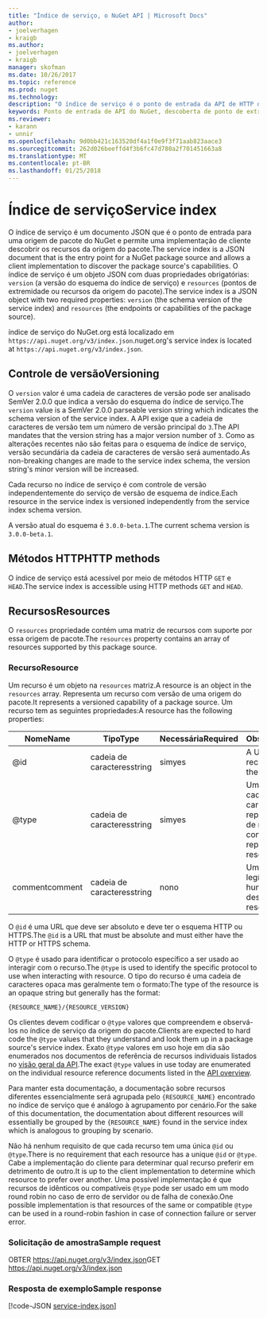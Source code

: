 ```yaml
---
title: "Índice de serviço, o NuGet API | Microsoft Docs"
author:
- joelverhagen
- kraigb
ms.author:
- joelverhagen
- kraigb
manager: skofman
ms.date: 10/26/2017
ms.topic: reference
ms.prod: nuget
ms.technology: 
description: "O índice de serviço é o ponto de entrada da API de HTTP do NuGet e enumera os recursos do servidor."
keywords: Ponto de entrada de API do NuGet, descoberta de ponto de extremidade NuGetA PI
ms.reviewer:
- karann
- unnir
ms.openlocfilehash: 9d0bb421c163520df4a1f0e9f3f71aab823aace3
ms.sourcegitcommit: 262d026beeffd4f3b6fc47d780a2f701451663a8
ms.translationtype: MT
ms.contentlocale: pt-BR
ms.lasthandoff: 01/25/2018
---
```

# <a name="service-index"></a><span data-ttu-id="bf2ae-104">Índice de serviço</span><span class="sxs-lookup"><span data-stu-id="bf2ae-104">Service index</span></span>

<span data-ttu-id="bf2ae-105">O índice de serviço é um documento JSON que é o ponto de entrada para uma origem de pacote do NuGet e permite uma implementação de cliente descobrir os recursos da origem do pacote.</span><span class="sxs-lookup"><span data-stu-id="bf2ae-105">The service index is a JSON document that is the entry point for a NuGet package source and allows a client implementation to discover the package source's capabilities.</span></span> <span data-ttu-id="bf2ae-106">O índice de serviço é um objeto JSON com duas propriedades obrigatórias: `version` (a versão do esquema do índice de serviço) e `resources` (pontos de extremidade ou recursos da origem do pacote).</span><span class="sxs-lookup"><span data-stu-id="bf2ae-106">The service index is a JSON object with two required properties: `version` (the schema version of the service index) and `resources`  (the endpoints or capabilities of the package source).</span></span>

<span data-ttu-id="bf2ae-107">índice de serviço do NuGet.org está localizado em `https://api.nuget.org/v3/index.json`.</span><span class="sxs-lookup"><span data-stu-id="bf2ae-107">nuget.org's service index is located at `https://api.nuget.org/v3/index.json`.</span></span>

## <a name="versioning"></a><span data-ttu-id="bf2ae-108">Controle de versão</span><span class="sxs-lookup"><span data-stu-id="bf2ae-108">Versioning</span></span>

<span data-ttu-id="bf2ae-109">O `version` valor é uma cadeia de caracteres de versão pode ser analisado SemVer 2.0.0 que indica a versão do esquema do índice de serviço.</span><span class="sxs-lookup"><span data-stu-id="bf2ae-109">The `version` value is a SemVer 2.0.0 parseable version string which indicates the schema version of the service index.</span></span>
<span data-ttu-id="bf2ae-110">A API exige que a cadeia de caracteres de versão tem um número de versão principal do `3`.</span><span class="sxs-lookup"><span data-stu-id="bf2ae-110">The API mandates that the version string has a major version number of `3`.</span></span> <span data-ttu-id="bf2ae-111">Como as alterações recentes não são feitas para o esquema de índice de serviço, versão secundária da cadeia de caracteres de versão será aumentado.</span><span class="sxs-lookup"><span data-stu-id="bf2ae-111">As non-breaking changes are made to the service index schema, the version string's minor version will be increased.</span></span>

<span data-ttu-id="bf2ae-112">Cada recurso no índice de serviço é com controle de versão independentemente do serviço de versão de esquema de índice.</span><span class="sxs-lookup"><span data-stu-id="bf2ae-112">Each resource in the service index is versioned independently from the service index schema version.</span></span>

<span data-ttu-id="bf2ae-113">A versão atual do esquema é `3.0.0-beta.1`.</span><span class="sxs-lookup"><span data-stu-id="bf2ae-113">The current schema version is `3.0.0-beta.1`.</span></span>

## <a name="http-methods"></a><span data-ttu-id="bf2ae-114">Métodos HTTP</span><span class="sxs-lookup"><span data-stu-id="bf2ae-114">HTTP methods</span></span>

<span data-ttu-id="bf2ae-115">O índice de serviço está acessível por meio de métodos HTTP `GET` e `HEAD`.</span><span class="sxs-lookup"><span data-stu-id="bf2ae-115">The service index is accessible using HTTP methods `GET` and `HEAD`.</span></span>

## <a name="resources"></a><span data-ttu-id="bf2ae-116">Recursos</span><span class="sxs-lookup"><span data-stu-id="bf2ae-116">Resources</span></span>

<span data-ttu-id="bf2ae-117">O `resources` propriedade contém uma matriz de recursos com suporte por essa origem de pacote.</span><span class="sxs-lookup"><span data-stu-id="bf2ae-117">The `resources` property contains an array of resources supported by this package source.</span></span>

### <a name="resource"></a><span data-ttu-id="bf2ae-118">Recurso</span><span class="sxs-lookup"><span data-stu-id="bf2ae-118">Resource</span></span>

<span data-ttu-id="bf2ae-119">Um recurso é um objeto na `resources` matriz.</span><span class="sxs-lookup"><span data-stu-id="bf2ae-119">A resource is an object in the `resources` array.</span></span> <span data-ttu-id="bf2ae-120">Representa um recurso com versão de uma origem do pacote.</span><span class="sxs-lookup"><span data-stu-id="bf2ae-120">It represents a versioned capability of a package source.</span></span> <span data-ttu-id="bf2ae-121">Um recurso tem as seguintes propriedades:</span><span class="sxs-lookup"><span data-stu-id="bf2ae-121">A resource has the following properties:</span></span>

<span data-ttu-id="bf2ae-122">Nome</span><span class="sxs-lookup"><span data-stu-id="bf2ae-122">Name</span></span>          | <span data-ttu-id="bf2ae-123">Tipo</span><span class="sxs-lookup"><span data-stu-id="bf2ae-123">Type</span></span>   | <span data-ttu-id="bf2ae-124">Necessária</span><span class="sxs-lookup"><span data-stu-id="bf2ae-124">Required</span></span> | <span data-ttu-id="bf2ae-125">Observações</span><span class="sxs-lookup"><span data-stu-id="bf2ae-125">Notes</span></span>
------------- | ------ | -------- | -----
@id           | <span data-ttu-id="bf2ae-126">cadeia de caracteres</span><span class="sxs-lookup"><span data-stu-id="bf2ae-126">string</span></span> | <span data-ttu-id="bf2ae-127">sim</span><span class="sxs-lookup"><span data-stu-id="bf2ae-127">yes</span></span>      | <span data-ttu-id="bf2ae-128">A URL para o recurso</span><span class="sxs-lookup"><span data-stu-id="bf2ae-128">The URL to the resource</span></span>
@type         | <span data-ttu-id="bf2ae-129">cadeia de caracteres</span><span class="sxs-lookup"><span data-stu-id="bf2ae-129">string</span></span> | <span data-ttu-id="bf2ae-130">sim</span><span class="sxs-lookup"><span data-stu-id="bf2ae-130">yes</span></span>      | <span data-ttu-id="bf2ae-131">Uma constante de cadeia de caracteres que representa o tipo de recurso</span><span class="sxs-lookup"><span data-stu-id="bf2ae-131">A string constant representing the resource type</span></span>
<span data-ttu-id="bf2ae-132">comment</span><span class="sxs-lookup"><span data-stu-id="bf2ae-132">comment</span></span>       | <span data-ttu-id="bf2ae-133">cadeia de caracteres</span><span class="sxs-lookup"><span data-stu-id="bf2ae-133">string</span></span> | <span data-ttu-id="bf2ae-134">no</span><span class="sxs-lookup"><span data-stu-id="bf2ae-134">no</span></span>       | <span data-ttu-id="bf2ae-135">Uma descrição legível do recurso</span><span class="sxs-lookup"><span data-stu-id="bf2ae-135">A human readable description of the resource</span></span>

<span data-ttu-id="bf2ae-136">O `@id` é uma URL que deve ser absoluto e deve ter o esquema HTTP ou HTTPS.</span><span class="sxs-lookup"><span data-stu-id="bf2ae-136">The `@id` is a URL that must be absolute and must either have the HTTP or HTTPS schema.</span></span>

<span data-ttu-id="bf2ae-137">O `@type` é usado para identificar o protocolo específico a ser usado ao interagir com o recurso.</span><span class="sxs-lookup"><span data-stu-id="bf2ae-137">The `@type` is used to identify the specific protocol to use when interacting with resource.</span></span> <span data-ttu-id="bf2ae-138">O tipo do recurso é uma cadeia de caracteres opaca mas geralmente tem o formato:</span><span class="sxs-lookup"><span data-stu-id="bf2ae-138">The type of the resource is an opaque string but generally has the format:</span></span>

    {RESOURCE_NAME}/{RESOURCE_VERSION}

<span data-ttu-id="bf2ae-139">Os clientes devem codificar o `@type` valores que compreendem e observá-los no índice de serviço da origem do pacote.</span><span class="sxs-lookup"><span data-stu-id="bf2ae-139">Clients are expected to hard code the `@type` values that they understand and look them up in a package source's service index.</span></span> <span data-ttu-id="bf2ae-140">Exato `@type` valores em uso hoje em dia são enumerados nos documentos de referência de recursos individuais listados no [visão geral da API](overview.md#resources-and-schema).</span><span class="sxs-lookup"><span data-stu-id="bf2ae-140">The exact `@type` values in use today are enumerated on the individual resource reference documents listed in the [API overview](overview.md#resources-and-schema).</span></span>

<span data-ttu-id="bf2ae-141">Para manter esta documentação, a documentação sobre recursos diferentes essencialmente será agrupada pelo `{RESOURCE_NAME}` encontrado no índice de serviço que é análogo à agrupamento por cenário.</span><span class="sxs-lookup"><span data-stu-id="bf2ae-141">For the sake of this documentation, the documentation about different resources will essentially be grouped by the `{RESOURCE_NAME}` found in the service index which is analogous to grouping by scenario.</span></span> 

<span data-ttu-id="bf2ae-142">Não há nenhum requisito de que cada recurso tem uma única `@id` ou `@type`.</span><span class="sxs-lookup"><span data-stu-id="bf2ae-142">There is no requirement that each resource has a unique `@id` or `@type`.</span></span> <span data-ttu-id="bf2ae-143">Cabe a implementação do cliente para determinar qual recurso preferir em detrimento de outro.</span><span class="sxs-lookup"><span data-stu-id="bf2ae-143">It is up to the client implementation to determine which resource to prefer over another.</span></span> <span data-ttu-id="bf2ae-144">Uma possível implementação é que recursos de idênticos ou compatíveis `@type` pode ser usado em um modo round robin no caso de erro de servidor ou de falha de conexão.</span><span class="sxs-lookup"><span data-stu-id="bf2ae-144">One possible implementation is that resources of the same or compatible `@type` can be used in a round-robin fashion in case of connection failure or server error.</span></span>

### <a name="sample-request"></a><span data-ttu-id="bf2ae-145">Solicitação de amostra</span><span class="sxs-lookup"><span data-stu-id="bf2ae-145">Sample request</span></span>

<span data-ttu-id="bf2ae-146">OBTER https://api.nuget.org/v3/index.json</span><span class="sxs-lookup"><span data-stu-id="bf2ae-146">GET https://api.nuget.org/v3/index.json</span></span>

### <a name="sample-response"></a><span data-ttu-id="bf2ae-147">Resposta de exemplo</span><span class="sxs-lookup"><span data-stu-id="bf2ae-147">Sample response</span></span>

[!code-JSON [service-index.json](./_data/service-index.json)]
